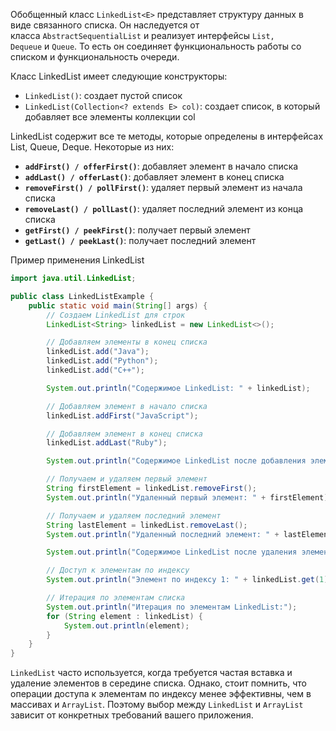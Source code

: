 Обобщенный класс `LinkedList<E>` представляет структуру данных в виде связанного списка. Он наследуется от класса `AbstractSequentialList` и реализует интерфейсы `List, Dequeue` и `Queue`. То есть он соединяет функциональность работы со списком и функциональность очереди.

Класс LinkedList имеет следующие конструкторы:

- `LinkedList()`: создает пустой список
- `LinkedList(Collection<? extends E> col)`: создает список, в который добавляет все элементы коллекции col

LinkedList содержит все те методы, которые определены в интерфейсах List, Queue, Deque. Некоторые из них:

- **`addFirst() / offerFirst()`**: добавляет элемент в начало списка
- **`addLast() / offerLast()`**: добавляет элемент в конец списка
- **`removeFirst() / pollFirst()`**: удаляет первый элемент из начала списка
- **`removeLast() / pollLast()`**: удаляет последний элемент из конца списка
- **`getFirst() / peekFirst()`**: получает первый элемент
- **`getLast() / peekLast()`**: получает последний элемент

Пример применения LinkedList
```java
import java.util.LinkedList;

public class LinkedListExample {
    public static void main(String[] args) {
        // Создаем LinkedList для строк
        LinkedList<String> linkedList = new LinkedList<>();

        // Добавляем элементы в конец списка
        linkedList.add("Java");
        linkedList.add("Python");
        linkedList.add("C++");

        System.out.println("Содержимое LinkedList: " + linkedList);

        // Добавляем элемент в начало списка
        linkedList.addFirst("JavaScript");

        // Добавляем элемент в конец списка
        linkedList.addLast("Ruby");

        System.out.println("Содержимое LinkedList после добавления элементов: " + linkedList);

        // Получаем и удаляем первый элемент
        String firstElement = linkedList.removeFirst();
        System.out.println("Удаленный первый элемент: " + firstElement);

        // Получаем и удаляем последний элемент
        String lastElement = linkedList.removeLast();
        System.out.println("Удаленный последний элемент: " + lastElement);

        System.out.println("Содержимое LinkedList после удаления элементов: " + linkedList);

        // Доступ к элементам по индексу
        System.out.println("Элемент по индексу 1: " + linkedList.get(1));

        // Итерация по элементам списка
        System.out.println("Итерация по элементам LinkedList:");
        for (String element : linkedList) {
            System.out.println(element);
        }
    }
}

```

`LinkedList` часто используется, когда требуется частая вставка и удаление элементов в середине списка. Однако, стоит помнить, что операции доступа к элементам по индексу менее эффективны, чем в массивах и `ArrayList`. Поэтому выбор между `LinkedList` и `ArrayList` зависит от конкретных требований вашего приложения.